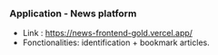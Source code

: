 ### Application - News platform
- Link : https://news-frontend-gold.vercel.app/
- Fonctionalities: identification + bookmark articles. 
